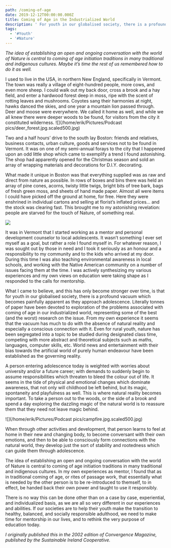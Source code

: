 ```yaml
---
path: /coming-of-age
date: 2019-12-12T00:00:00.000Z
title: Coming of Age in the Industrialized World
description: ' For youth in our globalised society, there is a profound vacuum which becomes painfully apparent as they approach adolescence.'
tags:
  - '#Youth'
  - '#Nature'
---
```

*The idea of establishing an open and ongoing conversation with the world of Nature is central to coming of age initiation traditions in many traditional and indigenous cultures. Maybe it’s time the rest of us remembered how to do it as well.*

I used to live in the USA, in northern New England, specifically in Vermont. The town was really a village of eight-hundred people, more cows, and even more sheep. I could walk out my back door, cross a brook and a hay field, and enter a hardwood forest deep in moss, ripe with the scent of rotting leaves and mushrooms. Coyotes sang their harmonies at night, hawks danced the skies, and one year a mountain lion passed through. Deer and moose were everywhere. We called it home as well, and while we all knew there were deeper woods to be found, for visitors from the city it constituted wilderness. !\[](/home/erik/Pictures/Podcast pics/deer_forest.jpg.scaled500.jpg) 

Two and a half hours’ drive to the south lay Boston: friends and relatives, business contacts, urban culture, goods and services not to be found in Vermont. It was on one of my semi-annual forays to the city that I happened upon an odd little shop which came to exemplify a trend I found astonishing. The shop had apparently opened for the Christmas season and sold an array of wrapping materials and decorations for D.I.Y. decorating.

What made it unique in Boston was that everything supplied was as raw and direct from nature as possible. In rows of boxes and bins there was held an array of pine cones, acorns, twisty little twigs, bright bits of tree bark, bags of fresh green moss, and sheets of hand made paper. Almost all were items I could have picked off the ground at home, for free. Here they were enshrined in individual cartons and selling at florist’s inflated prices… and the stock was clearing fast. This brought me to my astonishing revelation: people are starved for the touch of Nature, of something real.

![](/assets/kiefer_zapfen-_pine_cones_03.jpeg)

It was in Vermont that I started working as a mentor and personal development counselor to local adolescents. It wasn’t something I ever set myself as a goal, but rather a role I found myself in. For whatever reason, I was sought out by those in need and I took it seriously as an honour and a responsibility to my community and to the kids who arrived at my door. During this time I was also teaching environmental awareness in local schools, and working with the Native American community on a number of issues facing them at the time. I was actively synthesizing my various experiences and my own views on education were taking shape as I responded to the calls for mentorship.

What I came to believe, and this has only become stronger over time, is that for youth in our globalised society, there is a profound vacuum which becomes painfully apparent as they approach adolescence. Literally tonnes of paper have been devoted to exploration of the problems associated with coming of age in our industrialized world, representing some of the best (and the worst) research on the issue. From my own experience it seems that the vacuum has much to do with the absence of natural reality and especially a conscious connection with it. Even for rural youth, nature has been segregated into a topic to be studied during designated class time, competing with more abstract and theoretical subjects such as maths, languages, computer skills, etc. World news and entertainment with their bias towards the artificial world of purely human endeavour have been established as the governing reality.

A person entering adolescence today is weighted with worries about university and/or a future career; with demands to suddenly begin to assume responsibilities which threaten to bleed the colour out of life. It seems in the tide of physical and emotional changes which dominate awareness, that not only will childhood be left behind, but its magic, spontaneity and playfulness as well. This is where natural reality becomes important. To take a person out to the woods, or the side of a brook and spend a day exploring the dazzling magic of the natural world is to reassure them that they need not leave magic behind.

![](/home/erik/Pictures/Podcast pics/campfire.jpg.scaled500.jpg)

When through other activities and development, that person learns to feel at home in their new and changing body, to become conversant with their own emotions, and then to be able to consciously form connections with the natural world, they develop just the sort of stability and rootedness which can guide them through adolescence.

The idea of establishing an open and ongoing conversation with the world of Nature is central to coming of age initiation traditions in many traditional and indigenous cultures. In my own experiences as mentor, I found that as in traditional coming of age, or rites of passage work, that essentially what is needed by the other person is to be re-introduced to themself, to in effect, be handed back their own power and taught to use it responsibly.

There is no way this can be done other than on a case by case, experiential, and individualized basis, as we are all so very different in our experiences and abilities. If our societies are to help their youth make the transition to healthy, balanced, and socially responsible adulthood, we need to make time for mentorship in our lives, and to rethink the very purpose of education today.

*I originally published this in the 2002 edition of Convergence Magazine, published by the Sustainable Ireland Cooperative.*
